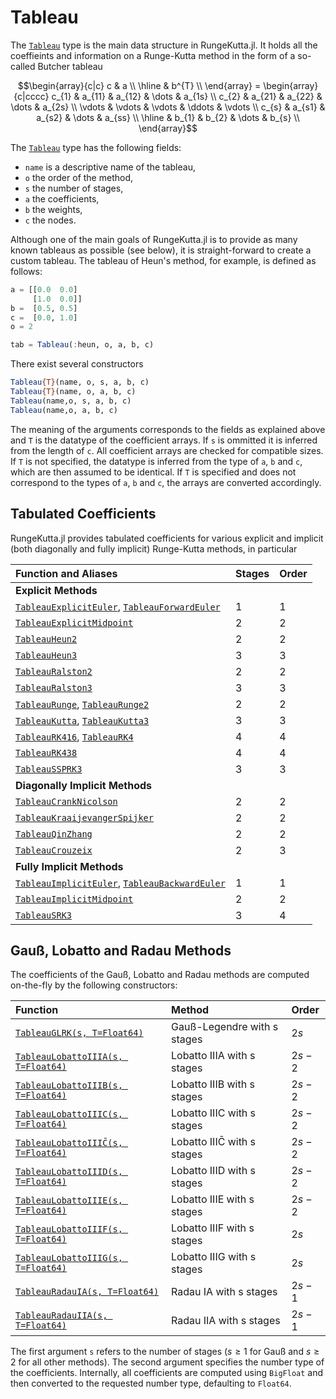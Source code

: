 # Tableau

The [`Tableau`](@ref) type is the main data structure in RungeKutta.jl.
It holds all the coeffieints and information on a Runge-Kutta method in the form of a so-called Butcher tableau

```math
\begin{array}{c|c}
c & a     \\
\hline
  & b^{T} \\
\end{array}
=
\begin{array}{c|cccc}
c_{1}  & a_{11} & a_{12} & \dots & a_{1s} \\
c_{2}  & a_{21} & a_{22} & \dots & a_{2s} \\
\vdots & \vdots & \vdots & \ddots & \vdots \\
c_{s}  & a_{s1} & a_{s2} & \dots & a_{ss} \\
\hline
       & b_{1}  & b_{2}  & \dots & b_{s}  \\
\end{array}
```

The [`Tableau`](@ref) type has the following fields:
- `name` is a descriptive name of the tableau,
- `o` the order of the method,
- `s` the number of stages,
- `a` the coefficients,
- `b` the weights,
- `c` the nodes.

Although one of the main goals of RungeKutta.jl is to provide as many known tableaus as possible (see below), it is straight-forward to create a custom tableau.
The tableau of Heun's method, for example, is defined as follows:
```julia
a = [[0.0  0.0]
     [1.0  0.0]]
b =  [0.5, 0.5]
c =  [0.0, 1.0]
o = 2

tab = Tableau(:heun, o, a, b, c)
```

There exist several constructors
```julia
Tableau{T}(name, o, s, a, b, c)
Tableau{T}(name, o, a, b, c)
Tableau(name,o, s, a, b, c)
Tableau(name,o, a, b, c)
```
The meaning of the arguments corresponds to the fields as explained above and `T` is the datatype of the coefficient arrays.
If `s` is ommitted it is inferred from the length of `c`. All coefficient arrays are checked for compatible sizes.
If `T` is not specified, the datatype is inferred from the type of `a`, `b` and `c`, which are then assumed to be identical.
If `T` is specified and does not correspond to the types of  `a`, `b` and `c`, the arrays are converted accordingly.


## Tabulated Coefficients

RungeKutta.jl provides tabulated coefficients for various explicit and implicit (both diagonally and fully implicit) Runge-Kutta methods, in particular

| Function and Aliases                                           | Stages | Order |
|:---------------------------------------------------------------|:-------|:------|
| **Explicit Methods**                                           |        |       |
| [`TableauExplicitEuler`](@ref), [`TableauForwardEuler`](@ref)  | 1      | 1     |
| [`TableauExplicitMidpoint`](@ref)                              | 2      | 2     |
| [`TableauHeun2`](@ref)                                         | 2      | 2     |
| [`TableauHeun3`](@ref)                                         | 3      | 3     |
| [`TableauRalston2`](@ref)                                      | 2      | 2     |
| [`TableauRalston3`](@ref)                                      | 3      | 3     |
| [`TableauRunge`](@ref), [`TableauRunge2`](@ref)                | 2      | 2     |
| [`TableauKutta`](@ref), [`TableauKutta3`](@ref)                | 3      | 3     |
| [`TableauRK416`](@ref), [`TableauRK4`](@ref)                   | 4      | 4     |
| [`TableauRK438`](@ref)                                         | 4      | 4     |
| [`TableauSSPRK3`](@ref)                                        | 3      | 3     |
| **Diagonally Implicit Methods**                                |        |       |
| [`TableauCrankNicolson`](@ref)                                 | 2      | 2     |
| [`TableauKraaijevangerSpijker`](@ref)                          | 2      | 2     |
| [`TableauQinZhang`](@ref)                                      | 2      | 2     |
| [`TableauCrouzeix`](@ref)                                      | 2      | 3     |
| **Fully Implicit Methods**                                     |        |       |
| [`TableauImplicitEuler`](@ref), [`TableauBackwardEuler`](@ref) | 1      | 1     |
| [`TableauImplicitMidpoint`](@ref)                              | 2      | 2     |
| [`TableauSRK3`](@ref)                                          | 3      | 4     |


## Gauß, Lobatto and Radau Methods

The coefficients of the Gauß, Lobatto and Radau methods are computed on-the-fly by the following constructors:

| Function                                    | Method                      | Order   |
|:--------------------------------------------|:----------------------------|:--------|
| [`TableauGLRK(s, T=Float64)`](@ref)         | Gauß-Legendre with s stages | $2s$    |
| [`TableauLobattoIIIA(s, T=Float64)`](@ref)  | Lobatto IIIA with s stages  | $2s-2$  |
| [`TableauLobattoIIIB(s, T=Float64)`](@ref)  | Lobatto IIIB with s stages  | $2s-2$  |
| [`TableauLobattoIIIC(s, T=Float64)`](@ref)  | Lobatto IIIC with s stages  | $2s-2$  |
| [`TableauLobattoIIIC̄(s, T=Float64)`](@ref)  | Lobatto IIIC̄ with s stages  | $2s-2$  |
| [`TableauLobattoIIID(s, T=Float64)`](@ref)  | Lobatto IIID with s stages  | $2s-2$  |
| [`TableauLobattoIIIE(s, T=Float64)`](@ref)  | Lobatto IIIE with s stages  | $2s-2$  |
| [`TableauLobattoIIIF(s, T=Float64)`](@ref)  | Lobatto IIIF with s stages  | $2s$    |
| [`TableauLobattoIIIG(s, T=Float64)`](@ref)  | Lobatto IIIG with s stages  | $2s$    |
| [`TableauRadauIA(s, T=Float64)`](@ref)      | Radau IA with s stages      | $2s-1$  |
| [`TableauRadauIIA(s, T=Float64)`](@ref)     | Radau IIA with s stages     | $2s-1$  |

The first argument `s` refers to the number of stages ($s \ge 1$ for Gauß and $s \ge 2$ for all other methods).
The second argument specifies the number type of the coefficients. Internally, all coefficients are computed using `BigFloat` and then converted to the requested number type, defaulting to `Float64`.
